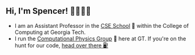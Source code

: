 ## Hi, I'm Spencer! 👋🏼👨‍💻

* I am an Assistant Professor in the [CSE School](https://cse.gatech.edu) 🏫 within the College of Computing at Georgia Tech.
* I run the [Computational Physics Group](https://comp-physics.group) 🧠 here at GT. If you're on the hunt for our code, [head over there 🖥️!](https://github.com/comp-physics)
